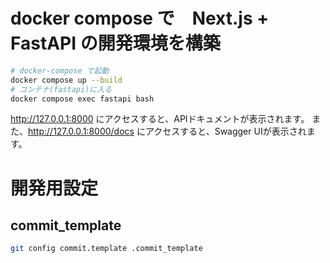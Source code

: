 # docker compose で　Next.js + FastAPI の開発環境を構築

```bash
# docker-compose で起動
docker compose up --build
# コンテナ(fastapi)に入る
docker compose exec fastapi bash
```

http://127.0.0.1:8000 にアクセスすると、APIドキュメントが表示されます。
また、http://127.0.0.1:8000/docs にアクセスすると、Swagger UIが表示されます。

# 開発用設定

## commit_template

```bash
git config commit.template .commit_template
```
